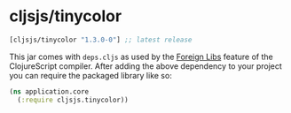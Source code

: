 # cljsjs/tinycolor

[](dependency)
```clojure
[cljsjs/tinycolor "1.3.0-0"] ;; latest release
```
[](/dependency)

This jar comes with `deps.cljs` as used by the [Foreign Libs][flibs] feature
of the ClojureScript compiler. After adding the above dependency to your project
you can require the packaged library like so:

```clojure
(ns application.core
  (:require cljsjs.tinycolor))
```

[flibs]: https://github.com/clojure/clojurescript/wiki/Packaging-Foreign-Dependencies
